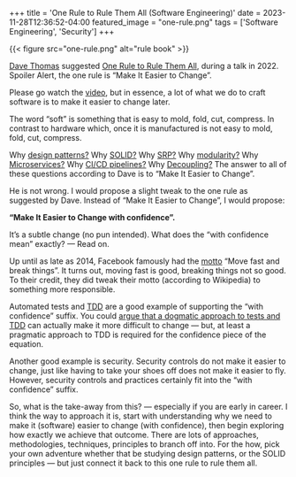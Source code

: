 +++
title = 'One Rule to Rule Them All (Software Engineering)'
date = 2023-11-28T12:36:52-04:00
featured_image = "one-rule.png"
tags = ['Software Engineering', 'Security']
+++

{{< figure src="one-rule.png" alt="rule book"  >}}

[Dave Thomas](https://pragdave.me/) suggested [One Rule to Rule Them All](https://www.youtube.com/watch?v=QvK3Pxmwcyc&t=534s), during a talk in 2022. Spoiler Alert, the one rule is “Make It Easier to Change”.

Please go watch the [video](https://www.youtube.com/watch?v=QvK3Pxmwcyc&t=534s), but in essence, a lot of what we do to craft software is to make it easier to change later.

The word “soft” is something that is easy to mold, fold, cut, compress. In contrast to hardware which, once it is manufactured is not easy to mold, fold, cut, compress.

Why [design patterns?](https://en.wikipedia.org/wiki/Software_design_pattern) Why [SOLID?](https://en.wikipedia.org/wiki/SOLID) Why [SRP?](https://en.wikipedia.org/wiki/Single-responsibility_principle) Why [modularity?](https://www.modularmanagement.com/blog/software-modularity) Why [Microservices?](https://en.wikipedia.org/wiki/Microservices) Why [CI/CD pipelines?](https://en.wikipedia.org/wiki/CI/CD) Why [Decoupling?](<https://en.wikipedia.org/wiki/Coupling_(computer_programming)>) The answer to all of these questions according to Dave is to “Make It Easier to Change”.

He is not wrong. I would propose a slight tweak to the one rule as suggested by Dave. Instead of “Make It Easier to Change”, I would propose:

**“Make It Easier to Change with confidence”.**

It’s a subtle change (no pun intended). What does the “with confidence mean” exactly? — Read on.

Up until as late as 2014, Facebook famously had the [motto](https://en.wikipedia.org/wiki/Meta_Platforms#History) “Move fast and break things”. It turns out, moving fast is good, breaking things not so good. To their credit, they did tweak their motto (according to Wikipedia) to something more responsible.

Automated tests and [TDD](https://en.wikipedia.org/wiki/Test-driven_development) are a good example of supporting the “with confidence” suffix. You could [argue that a dogmatic approach to tests and TDD](https://www.youtube.com/watch?v=EZ05e7EMOLM&t=3319s) can actually make it more difficult to change — but, at least a pragmatic approach to TDD is required for the confidence piece of the equation.

Another good example is security. Security controls do not make it easier to change, just like having to take your shoes off does not make it easier to fly. However, security controls and practices certainly fit into the “with confidence” suffix.

So, what is the take-away from this? — especially if you are early in career. I think the way to approach it is, start with understanding why we need to make it (software) easier to change (with confidence), then begin exploring how exactly we achieve that outcome. There are lots of approaches, methodologies, techniques, principles to branch off into. For the how, pick your own adventure whether that be studying design patterns, or the SOLID principles — but just connect it back to this one rule to rule them all.

